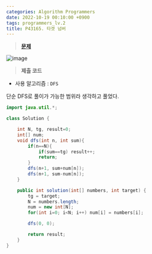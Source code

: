 ```yaml
---
categories: Algorithm Programmers
date: 2022-10-19 00:10:00 +0900
tags: programmers_lv.2
title: P43165. 타겟 넘버
---
```


> **[문제](https://school.programmers.co.kr/learn/courses/30/lessons/43165)**

![image](https://user-images.githubusercontent.com/80896077/196713293-99cf514b-e853-4e51-9d87-b96366d2cf16.png)

> **제출 코드**

- 사용 알고리즘 : `DFS`

단순 DFS로 풀이가 가능한 범위라 생각하고 풀었다.

```java
import java.util.*;

class Solution {

    int N, tg, result=0;
    int[] num;
    void dfs(int n, int sum){
        if(n==N){
            if(sum==tg) result++;
            return;
        }
        dfs(n+1, sum+num[n]);
        dfs(n+1, sum-num[n]);
    }

    public int solution(int[] numbers, int target) {
        tg = target;
        N = numbers.length;
        num = new int[N];
        for(int i=0; i<N; i++) num[i] = numbers[i];

        dfs(0, 0);

        return result;
    }
}
```

